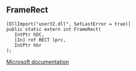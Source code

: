 ## FrameRect

```
[DllImport("user32.dll", SetLastError = true)]
public static extern int FrameRect(
   IntPtr hDC,
   [In] ref RECT lprc,
   IntPtr hbr
);
```

[Microsoft documentation](https://docs.microsoft.com/en-us/windows/win32/api/winuser/nf-winuser-framerect)
